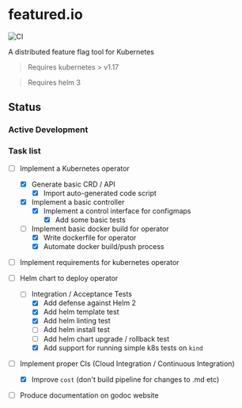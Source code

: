 # featured.io

![CI](https://github.com/JTarball/featured.io/workflows/CI/badge.svg?branch=master)


A distributed feature flag tool for Kubernetes

> Requires kubernetes > v1.17

> Requires helm 3

## Status

### Active Development

### Task list
- [ ] Implement a Kubernetes operator
  - [x] Generate basic CRD / API
    - [x] Import auto-generated code script
  - [x] Implement a basic controller
    - [x] Implement a control interface for configmaps
      - [x] Add some basic tests
  - [ ] Implement basic docker build for operator
    - [x] Write dockerfile for operator
    - [x] Automate docker build/push process
- [ ] Implement requirements for kubernetes operator
- [ ] Helm chart to deploy operator
  - [ ] Integration / Acceptance Tests
    - [x] Add defense against Helm 2 
    - [x] Add helm template test
    - [x] Add helm linting test
    - [ ] Add helm install test
    - [ ] Add helm chart upgrade / rollback test
    - [x] Add support for running simple k8s tests on `kind`
- [ ] Implement proper CIs (Cloud Integration / Continuous Integration)
  - [x] Improve `cost` (don't build pipeline for changes to .md etc)
- [ ] Produce documentation on godoc website

